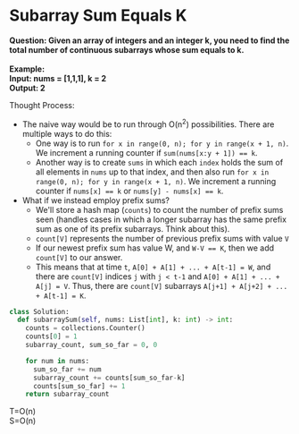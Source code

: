 # Subarray Sum Equals K

<b>Question: Given an array of integers and an integer k, you need to find the total number of continuous subarrays whose sum equals to k.<br><br>
Example:<br> 
Input: nums = [1,1,1], k = 2<br>
Output: 2<br></b>

Thought Process:
* The naive way would be to run through O(n<sup>2</sup>) possibilities. There are multiple ways to do this:
    * One way is to run `for x in range(0, n); for y in range(x + 1, n)`. We increment a running counter if `sum(nums[x:y + 1]) == k`.
    * Another way is to create `sums` in which each `index` holds the sum of all elements in `nums` up to that index, and then also run `for x in range(0, n); for y in range(x + 1, n)`. We increment a running counter if `nums[x] == k` or `nums[y] - nums[x] == k`.
 * What if we instead employ prefix sums?
     * We'll store a hash map (`counts`) to count the number of prefix sums seen (handles cases in which a longer subarray has the same prefix sum as one of its prefix subarrays. Think about this).
     * `count[V]` represents the number of previous prefix sums with value `V`
     * If our newest prefix sum has value W, and `W-V == K`, then we add `count[V]` to our answer.
     * This means that at time `t`, `A[0] + A[1] + ... + A[t-1] = W`, and there are `count[V]` indices `j` with `j < t-1` and `A[0] + A[1] + ... + A[j] = V`. Thus, there are `count[V]` subarrays `A[j+1] + A[j+2] + ... + A[t-1] = K`.
  
```python
class Solution:
  def subarraySum(self, nums: List[int], k: int) -> int:
    counts = collections.Counter()
    counts[0] = 1
    subarray_count, sum_so_far = 0, 0

    for num in nums:
      sum_so_far += num
      subarray_count += counts[sum_so_far-k]
      counts[sum_so_far] += 1
    return subarray_count
```
T=O(n)<br>
S=O(n)<br>
